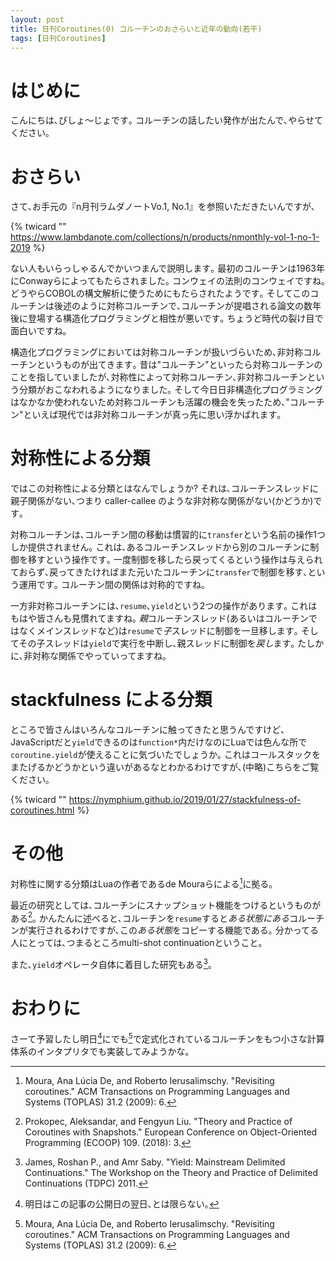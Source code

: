 ```yaml
---
layout: post
title: 日刊Coroutines(0) コルーチンのおさらいと近年の動向(若干)
tags: [日刊Coroutines]
---
```


<!--sectionize on-->
# はじめに
こんにちは､びしょ～じょです｡
コルーチンの話したい発作が出たんで､やらせてください｡

# おさらい
さて､お手元の『n月刊ラムダノートVo.1, No.1』を参照いただきたいんですが､

{% twicard "" https://www.lambdanote.com/collections/n/products/nmonthly-vol-1-no-1-2019 %}

ない人もいらっしゃるんでかいつまんで説明します｡
最初のコルーチンは1963年にConwayらによってもたらされました｡
コンウェイの法則のコンウェイですね｡
どうやらCOBOLの構文解析に使うためにもたらされたようです｡
そしてこのコルーチンは後述のように対称コルーチンで､コルーチンが提唱される論文の数年後に登場する構造化プログラミングと相性が悪いです｡
ちょうど時代の裂け目で面白いですね｡

構造化プログラミングにおいては対称コルーチンが扱いづらいため､非対称コルーチンというものが出てきます｡
昔は"コルーチン"といったら対称コルーチンのことを指していましたが､対称性によって対称コルーチン､非対称コルーチンという分類がおこなわれるようになりました｡
そして今日日非構造化プログラミングはなかなか使われないため対称コルーチンも活躍の機会を失ったため､"コルーチン"といえば現代では非対称コルーチンが真っ先に思い浮かばれます｡

# 対称性による分類
ではこの対称性による分類とはなんでしょうか?
それは､コルーチンスレッドに親子関係がない､つまり caller-callee のような非対称な関係がない(かどうか)です｡

対称コルーチンは､コルーチン間の移動は慣習的に`transfer`という名前の操作1つしか提供されません｡
これは､あるコルーチンスレッドから別のコルーチンに制御を移すという操作です｡
一度制御を移したら戻ってくるという操作は与えられておらず､戻ってきたければまた元いたコルーチンに`transfer`で制御を移す､という運用です｡
コルーチン間の関係は対称的ですね｡

一方非対称コルーチンには､`resume`､`yield`という2つの操作があります｡
これはもはや皆さんも見慣れてますね｡
*親*コルーチンスレッド(あるいはコルーチンではなくメインスレッドなど)は`resume`で*子*スレッドに制御を一旦移します｡
そしてその子スレッドは`yield`で実行を中断し､親スレッドに制御を*戻し*ます｡
たしかに､非対称な関係でやっていってますね｡

# stackfulness による分類
ところで皆さんはいろんなコルーチンに触ってきたと思うんですけど､JavaScriptだと`yield`できるのは`function*`内だけなのにLuaでは色んな所で`coroutine.yield`が使えることに気づいたでしょうか｡
これはコールスタックをまたげるかどうかという違いがあるなとわかるわけですが､(中略)こちらをご覧ください｡

{% twicard "" https://nymphium.github.io/2019/01/27/stackfulness-of-coroutines.html %}

# その他
対称性に関する分類はLuaの作者であるde Mouraらによる[^1]に拠る｡

最近の研究としては､コルーチンにスナップショット機能をつけるというものがある[^2]｡
かんたんに述べると､コルーチンを`resume`すると*ある状態にある*コルーチンが実行されるわけですが､この*ある状態*をコピーする機能である｡
分かってる人にとっては､つまるところmulti-shot continuationということ｡

また､`yield`オペレータ自体に着目した研究もある[^3]｡

# おわりに
さーて予習したし明日[^4]にでも[^1]で定式化されているコルーチンをもつ小さな計算体系のインタプリタでも実装してみようかな｡

[^1]: Moura, Ana Lúcia De, and Roberto Ierusalimschy. "Revisiting coroutines." ACM Transactions on Programming Languages and Systems (TOPLAS) 31.2 (2009): 6.
[^2]: Prokopec, Aleksandar, and Fengyun Liu. "Theory and Practice of Coroutines with Snapshots." European Conference on Object-Oriented Programming (ECOOP) 109. (2018): 3.
[^3]: James, Roshan P., and Amr Saby. "Yield: Mainstream Delimited Continuations." The Workshop on the Theory and Practice of Delimited Continuations (TDPC) 2011.
[^4]: 明日はこの記事の公開日の翌日､とは限らない｡
